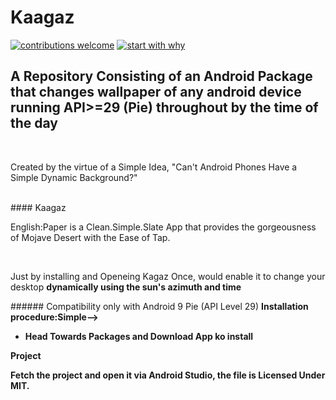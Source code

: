 # Kaagaz
[![contributions welcome](https://img.shields.io/badge/contributions-welcome-brightgreen.svg?style=flat)](https://github.com/dwyl/esta/issues)
[![start with why](https://img.shields.io/badge/start%20with-why%3F-brightgreen.svg?style=flat)](http://www.ted.com/talks/simon_sinek_how_great_leaders_inspire_action)
<br>

## A Repository Consisting of an Android Package that changes wallpaper of any android device running API>=29 (Pie) throughout by the time of the day
<br>
<p>Created by the virtue of a Simple Idea, "Can't Android Phones Have a Simple Dynamic Background?"</p>
<br>
#### Kaagaz
<p>English:Paper is a Clean.Simple.Slate App that provides the gorgeousness of Mojave Desert with the Ease of Tap.<p>
  <br>
  <p>Just by installing and Openeing Kagaz Once, would enable it to change your desktop <b>dynamically using the sun's azimuth and time</b><br>
   </p>
   ###### Compatibility only with Android 9 Pie (API Level 29)
   <b>Installation procedure:<b>Simple--></b>
  <ul>
    <li>Head Towards Packages and Download App ko install</li>
  </ul>
  
 <b>Project</b>
 <p> Fetch the project and open it via Android Studio, the file is Licensed Under MIT.
